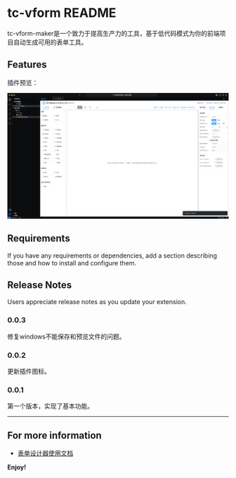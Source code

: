 # tc-vform README

tc-vform-maker是一个致力于提高生产力的工具，基于低代码模式为你的前端项目自动生成可用的表单工具。

## Features

插件预览：

![feature X](docs/brand.png)

## Requirements

If you have any requirements or dependencies, add a section describing those and how to install and configure them.

## Release Notes

Users appreciate release notes as you update your extension.

### 0.0.3

修复windows不能保存和预览文件的问题。

### 0.0.2

更新插件图标。

### 0.0.1

第一个版本，实现了基本功能。

---

## For more information

* [表单设计器使用文档](https://www.vform666.com/document3.html)

**Enjoy!**
